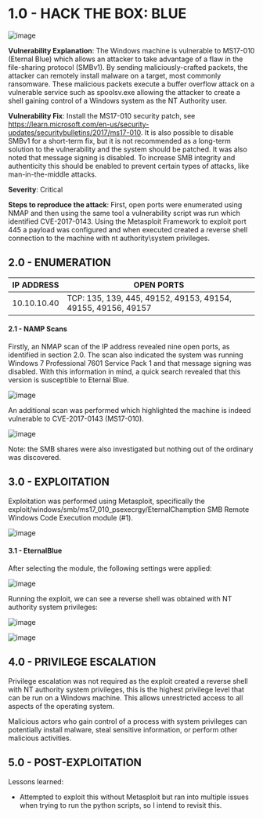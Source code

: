 # 1.0 - HACK THE BOX: BLUE

![image](https://github.com/Gladoodles/hackthebox_machines/assets/96867367/eef432d7-68ae-4f5f-849f-2de4760179ac)

**Vulnerability Explanation**: The Windows machine is vulnerable to MS17-010 (Eternal Blue) which allows an attacker to take advantage of a flaw in the file-sharing protocol (SMBv1). By sending maliciously-crafted packets, the attacker can remotely install malware on a target, most commonly ransomware. These malicious packets execute a buffer overflow attack on a vulnerable service such as spoolsv.exe allowing the attacker to create a shell gaining control of a Windows system as the NT Authority user. 

**Vulnerability Fix**: Install the MS17-010 security patch, see https://learn.microsoft.com/en-us/security-updates/securitybulletins/2017/ms17-010. It is also possible to disable SMBv1 for a short-term fix, but it is not recommended as a long-term solution to the vulnerability and the system should be patched. It was also noted that message signing is disabled. To increase SMB integrity and authenticity this should be enabled to prevent certain types of attacks, like man-in-the-middle attacks. 

**Severity**: Critical

**Steps to reproduce the attack**: First, open ports were enumerated using NMAP and then using the same tool a vulnerability script was run which identified CVE-2017-0143. Using the Metasploit Framework to exploit port 445 a payload was configured and when executed created a reverse shell connection to the machine with nt authority\system privileges.  

## 2.0 - ENUMERATION
| **IP ADDRESS** | **OPEN PORTS** |
|----------|--------------------|
| 10.10.10.40 | TCP: 135, 139, 445, 49152, 49153, 49154, 49155, 49156, 49157 |

#### **2.1 - NAMP Scans** 

Firstly, an NMAP scan of the IP address revealed nine open ports, as identified in section 2.0. The scan also indicated the system was running Windows 7 Professional 7601 Service Pack 1 and that message signing was disabled. With this information in mind, a quick search revealed that this version is susceptible to Eternal Blue. 

![image](https://github.com/Gladoodles/hackthebox_machines/assets/96867367/e15ba4ca-09d3-4148-9127-38544d373a1b)

An additional scan was performed which highlighted the machine is indeed vulnerable to CVE-2017-0143 (MS17-010). 

![image](https://github.com/Gladoodles/hackthebox_machines/assets/96867367/2a2a9a75-bc31-48a3-9772-0a294bbcbb65)

Note: the SMB shares were also investigated but nothing out of the ordinary was discovered. 

## 3.0 - EXPLOITATION

Exploitation was performed using Metasploit, specifically the exploit/windows/smb/ms17_010_psexecrgy/EternalChamption SMB Remote Windows Code Execution module (#1).

![image](https://github.com/Gladoodles/hackthebox_machines/assets/96867367/d6563b00-0058-4a22-ad14-762d8e755b58)

#### **3.1 - EternalBlue**

After selecting the module, the following settings were applied:

![image](https://github.com/Gladoodles/hackthebox_machines/assets/96867367/f138c331-6801-464e-9dc7-c8a9f8fdcab1)

Running the exploit, we can see a reverse shell was obtained with NT authority system privileges:

![image](https://github.com/Gladoodles/hackthebox_machines/assets/96867367/9f88f208-73e1-4d0a-b980-707294088374)

![image](https://github.com/Gladoodles/hackthebox_machines/assets/96867367/2499ffbc-1de2-4e50-8828-4ac950cc2cd1)

## 4.0 - PRIVILEGE ESCALATION 

Privilege escalation was not required as the exploit created a reverse shell with NT authority system privileges, this is the highest privilege level that can be run on a Windows machine. This allows unrestricted access to all aspects of the operating system. 

Malicious actors who gain control of a process with system privileges can potentially install malware, steal sensitive information, or perform other malicious activities.

## 5.0 - POST-EXPLOITATION 

Lessons learned:
- Attempted to exploit this without Metasploit but ran into multiple issues when trying to run the python scripts, so I intend to revisit this. 
